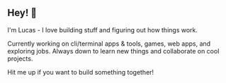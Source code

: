 ## Hey! 👋 

I'm Lucas - I love building stuff and figuring out how things work.

Currently working on cli/terminal apps & tools, games, web apps, and exploring jobs. Always down to learn new things and collaborate on cool projects.

Hit me up if you want to build something together!

<!---
LFroesch/LFroesch is a ✨ special ✨ repository because its `README.md` (this file) appears on your GitHub profile.
You can click the Preview link to take a look at your changes.
--->
